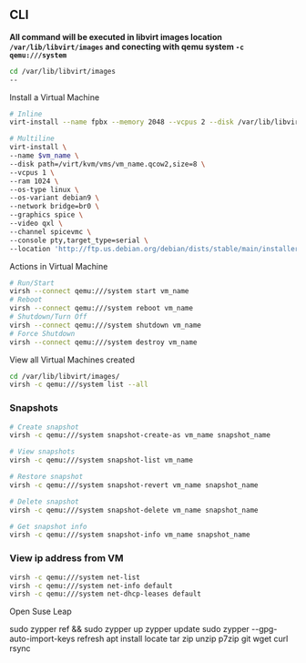 ## CLI

**All command will be executed in libvirt images location `/var/lib/libvirt/images` and conecting with qemu system `-c qemu:///system`**
```sh
cd /var/lib/libvirt/images
--
``` 


Install a Virtual Machine
```sh
# Inline
virt-install --name fpbx --memory 2048 --vcpus 2 --disk /var/lib/libvirt/images/vm_name.qcow2,bus=sata --import --os-variant rockylinux8 --network default

# Multiline
virt-install \
--name $vm_name \
--disk path=/virt/kvm/vms/vm_name.qcow2,size=8 \
--vcpus 1 \
--ram 1024 \
--os-type linux \
--os-variant debian9 \
--network bridge=br0 \
--graphics spice \
--video qxl \
--channel spicevmc \
--console pty,target_type=serial \
--location 'http://ftp.us.debian.org/debian/dists/stable/main/installer-amd64/'
```


Actions in Virtual Machine
```sh
# Run/Start
virsh --connect qemu:///system start vm_name
# Reboot
virsh --connect qemu:///system reboot vm_name
# Shutdown/Turn Off
virsh --connect qemu:///system shutdown vm_name
# Force Shutdown
virsh --connect qemu:///system destroy vm_name
```


View all Virtual Machines created

```sh
cd /var/lib/libvirt/images/
virsh -c qemu:///system list --all
```


### Snapshots

```sh
# Create snapshot 
virsh -c qemu:///system snapshot-create-as vm_name snapshot_name

# View snapshots
virsh -c qemu:///system snapshot-list vm_name

# Restore snapshot
virsh -c qemu:///system snapshot-revert vm_name snapshot_name

# Delete snapshot 
virsh -c qemu:///system snapshot-delete vm_name snapshot_name

# Get snapshot info
virsh -c qemu:///system snapshot-info vm_name snapshot_name
```


### View ip address from VM

```sh
virsh -c qemu:///system net-list
virsh -c qemu:///system net-info default
virsh -c qemu:///system net-dhcp-leases default
```



Open Suse Leap

sudo zypper ref && sudo zypper up
zypper update
sudo zypper --gpg-auto-import-keys refresh
apt install locate tar zip unzip p7zip git wget curl rsync 
